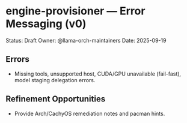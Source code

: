 # engine-provisioner — Error Messaging (v0)

Status: Draft
Owner: @llama-orch-maintainers
Date: 2025-09-19

## Errors

- Missing tools, unsupported host, CUDA/GPU unavailable (fail-fast), model staging delegation errors.

## Refinement Opportunities

- Provide Arch/CachyOS remediation notes and pacman hints.
